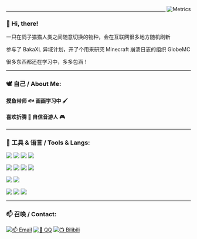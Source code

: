 <img align="right" src="https://ghproxy.com/https://raw.githubusercontent.com/Pigeon0v0/Pigeon0v0/master/github-metrics.svg" alt="Metrics">

---

### 👋 Hi, there!

一只在鸽子猫猫人类之间随意切换的物种，会在互联网很多地方随机刷新

参与了 BakaXL 异域计划，开了个用来研究 Minecraft 崩溃日志的组织 GlobeMC

很多东西都还在学习中，多多包涵！

---

### 🕊 自己 / About Me:

####  摸鱼带师 🐟 画画学习中 🖌️
####  喜欢折腾 🔧 自信音游人 🎮

---

### 🔧 工具 & 语言 / Tools & Langs:

<p>
  <img src="https://img.shields.io/badge/Windows-11-0078D6?style=for-the-badge&logo=microsoft&logoColor=white" />
  <img src="https://img.shields.io/badge/iOS-18-ffb2bc?style=for-the-badge&logo=apple&logoColor=white%22" />
  <img src="https://img.shields.io/badge/iPadOS-18-596ab2?style=for-the-badge&logo=apple&logoColor=white%22" />
  <img src="https://img.shields.io/badge/macOS-15-ffab6b?style=for-the-badge&logo=apple&logoColor=white%22" />
</p>

<p>
  <img src="https://img.shields.io/badge/Lenovo-Y7000P-e12726?style=for-the-badge&logo=lenovo&logoColor=white" />
  <img src="https://img.shields.io/badge/iPhone-12-ffb2bc?style=for-the-badge&logo=apple&logoColor=white" />
  <img src="https://img.shields.io/badge/iPad%20Pro-2022-596ab2?style=for-the-badge&logo=apple&logoColor=white%22" />
  <img src="https://img.shields.io/badge/MacBook%20Pro-2017-ffab6b?style=for-the-badge&logo=apple&logoColor=white" />
</p>

<p>
  <img src="https://img.shields.io/badge/Java-F80000?style=for-the-badge&logo=oracle&logoColor=white" />
  <img src="https://img.shields.io/badge/CSharp-0078D6?style=for-the-badge&logo=dotnet&logoColor=white" />
</p>

<p>
  <img src="https://img.shields.io/badge/Visual%20Studio%202022-ca95f7?style=for-the-badge&logo=visualstudio&logoColor=white" />
  <img src="https://img.shields.io/badge/Visual%20Studio%20Code-0078d7?style=for-the-badge&logo=visual-studio-code&logoColor=white" />
  <img src="https://img.shields.io/badge/Xcode-000000?style=for-the-badge&logo=xcode&logoColor=white%22" />
</p>

---

### 📫 召唤 / Contact:

[![📫 Email](https://img.shields.io/badge/%F0%9F%93%AB%20Email-PigeonA0v0%40outlook.com-%2357728B?style=for-the-badge)](mailto:PigeonA0v0@outlook.com)
[![🐧 QQ](https://img.shields.io/badge/QQ-1094728939-0078D6.svg?style=for-the-badge&logo=tencentqq&logoColor=white)](https://wpa.qq.com/msgrd?v=3&uin=1094728939&site=qq&menu=yes&jumpflag=1)
[![📺 Bilibili](https://img.shields.io/badge/Bilibili-鸽秋0v0-00a1d6.svg?style=for-the-badge&logo=bilibili&logoColor=white)](https://space.bilibili.com/354878609)
